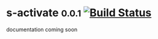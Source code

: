 # s-activate <small>0.0.1</small> [![Build Status](https://travis-ci.org/Coffeekraken/s-activate-component.svg?branch=release/0.0.1)](https://travis-ci.org/Coffeekraken/s-activate-component)

documentation coming soon
